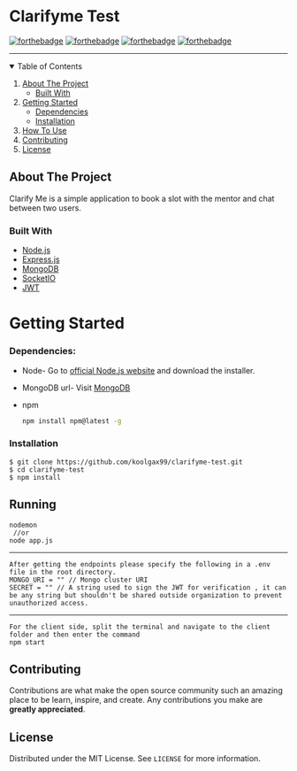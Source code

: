 # Clarifyme Test

[![forthebadge](https://forthebadge.com/images/badges/made-with-javascript.svg)](https://forthebadge.com)
[![forthebadge](https://forthebadge.com/images/badges/uses-git.svg)](https://forthebadge.com)
[![forthebadge](https://forthebadge.com/images/badges/built-with-love.svg)](https://forthebadge.com)
[![forthebadge](https://forthebadge.com/images/badges/fo-real.svg)](https://forthebadge.com)

---

<!-- TABLE OF CONTENTS -->
<details open="open">
  <summary>Table of Contents</summary>
  <ol>
    <li>
      <a href="#about-the-project">About The Project</a>
      <ul>
        <li><a href="#built-with">Built With</a></li>
      </ul>
    </li>
    <li>
      <a href="#getting-started">Getting Started</a>
      <ul>
        <li><a href="#dependencies">Dependencies</a></li>
        <li><a href="#installation">Installation</a></li>
      </ul>
    </li>
    <li><a href="#how-to-use">How To Use</a></li>
    <li><a href="#contributing">Contributing</a></li>
    <li><a href="#license">License</a></li>
  </ol>
</details>

<!-- ABOUT THE PROJECT -->

## About The Project

Clarify Me is a simple application to book a slot with the mentor and chat between two users.

### Built With

- [Node.js](https://nodejs.org/en/)
- [Express.js](https://expressjs.com)
- [MongoDB](https://www.mongodb.com/cloud)
- [SocketIO](https://socket.io/)
- [JWT](https://jwt.io/)

<!-- GETTING STARTED -->

# Getting Started

### Dependencies:

- Node-
  Go to [official Node.js website](https://nodejs.org/) and download the installer.
- MongoDB url-
  Visit [MongoDB](https://www.mongodb.com/)

- npm
  ```sh
  npm install npm@latest -g
  ```

### Installation

    $ git clone https://github.com/koolgax99/clarifyme-test.git
    $ cd clarifyme-test
    $ npm install

<!-- USAGE EXAMPLES -->

## Running

    nodemon
     //or
    node app.js

---

    After getting the endpoints please specify the following in a .env file in the root directory.
    MONGO_URI = "" // Mongo cluster URI
    SECRET = "" // A string used to sign the JWT for verification , it can be any string but shouldn't be shared outside organization to prevent unauthorized access.

---

    For the client side, split the terminal and navigate to the client folder and then enter the command
    npm start

<!-- CONTRIBUTING -->

## Contributing

Contributions are what make the open source community such an amazing place to be learn, inspire, and create. Any contributions you make are **greatly appreciated**.

<!-- LICENSE -->

## License

Distributed under the MIT License. See `LICENSE` for more information.
